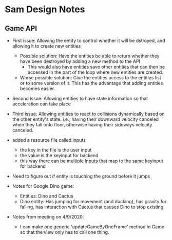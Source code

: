 # Sam Design Notes

## Game API
- First issue: Allowing the entity to control whether it will be dstroyed, and allowing it to create new entities 
    - Possible solution: Have the entities be able to return whether they have been
    destroyed by adding a new method to the API
        - This would also have entities save other entities that can then be accessed
        in the part of the loop where new entities are created.
    - Worse possible solution: Give the entities access to the entities list or to some version of
    it. This has the advantage that adding entities becomes easier.
- Second issue: Allowing entities to have state information so that acceleration can take place
- Third issue: Allowing entities to react to collisions dynamically based on the other entity's
state. i.e., having their downward velocity canceled when they fall onto floor, otherwise having
their sideways velocity canceled.

- added a resource file called inputs
    - the key in the file is the user input 
    - the value is the keyinput for backend 
    - this way there can be multiple inputs that map to the same keyinput for backend
   
   
- Need to figure out if entity is touching the ground before it jumps 

- Notes for Google Dino game:
    - Entities: Dino and Cactus
    - Dino entity: Has jumping for movement (and ducking), has gravity for falling, 
    has interaction with Cactus that causes Dino to stop existing.
    
- Notes from meeting on 4/9/2020:
    - I can make one generic 'updateGameByOneFrame' method in Game so that the view only has to 
    call one thing.
